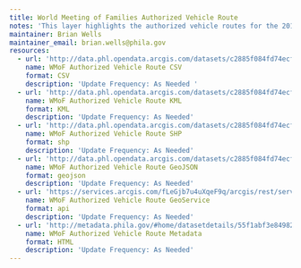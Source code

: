 ```yaml
---
title: World Meeting of Families Authorized Vehicle Route
notes: 'This layer highlights the authorized vehicle routes for the 2015 World Meeting of Families. The routes will be held for public safety vehicles, emergency operations, and other mission critical traffic. Regular traffic will not be permitted on the routes. Check for updates frequently as information is subject to change. For a more detailed description of the event and operations: http://www.phila.gov/informationcenters/pope/.'
maintainer: Brian Wells
maintainer_email: brian.wells@phila.gov
resources:
  - url: 'http://data.phl.opendata.arcgis.com/datasets/c2885f084fd74ecf945faadf666d6a75_0.csv'
    name: WMoF Authorized Vehicle Route CSV
    format: CSV
    description: 'Update Frequency: As Needed '
  - url: 'http://data.phl.opendata.arcgis.com/datasets/c2885f084fd74ecf945faadf666d6a75_0.kml'
    name: WMoF Authorized Vehicle Route KML
    format: KML
    description: 'Update Frequency: As Needed'
  - url: 'http://data.phl.opendata.arcgis.com/datasets/c2885f084fd74ecf945faadf666d6a75_0.zip'
    name: WMoF Authorized Vehicle Route SHP
    format: shp
    description: 'Update Frequency: As Needed'
  - url: 'http://data.phl.opendata.arcgis.com/datasets/c2885f084fd74ecf945faadf666d6a75_0.geojson'
    name: WMoF Authorized Vehicle Route GeoJSON
    format: geojson
    description: 'Update Frequency: As Needed'
  - url: 'https://services.arcgis.com/fLeGjb7u4uXqeF9q/arcgis/rest/services/Authorized_Vehicle_Route_WMoF/FeatureServer/0/query?outFields=*&where=1%3D1'
    name: WMoF Authorized Vehicle Route GeoService
    format: api
    description: 'Update Frequency: As Needed'
  - url: 'http://metadata.phila.gov/#home/datasetdetails/55f1abf3e84982016bc59054/representationdetails/55f1b0223011f13406a9d470/'
    name: WMoF Authorized Vehicle Route Metadata
    format: HTML
    description: 'Update Frequency: As Needed'
---
```


